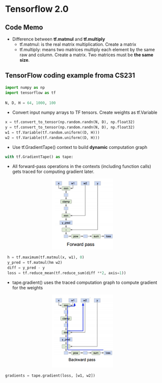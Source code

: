 # Tensorflow 2.0
## Code Memo

- Difference between **tf.matmul** and **tf.multiply**
  - tf.matmul: is the real matrix multiplication. Create a matrix
  - tf.multiply: means two matrices multiply each element by the same raw and column. Create a matrix. Two matrices must be **the same size**.
  

## TensorFlow coding example froma CS231

```python
import numpy as np
import tensorflow as tf

N, D, H = 64, 1000, 100
```

- Convert input numpy arrays to TF tensors. Create weights as tf.Variable
```python
x = tf.convert_to_tensor(np.random.randn(N, D), np.float32)
y = tf.convert_to_tensor(np.random.randn(N, D), np.float32)
w1 = tf.Variable(tf.random.uniform((D, H)))
w2 = tf.Variable(tf.random.uniform((D, H)))
```
- Use tf.GradientTape() context to build **dynamic** computation graph
```python
with tf.GradientTape() as tape:
```
- All forward-pass operations in the contexts (including function calls) gets traced for computing gradient later.
<p align="center">
<img src="https://github.com/kkoo1122/Learning-From-cs231/blob/master/image/TF_NN_EX1.png" alt="drawing" width="200"/>
</p>

```python
 h = tf.maximum(tf.matmul(x, w1), 0)
 y_pred = tf.matmul(hm w2)
 diff = y_pred - y
 loss = tf.reduce_mean(tf.reduce_sum(diff **2, axis=1))
 ```
 - tape.gradient() uses the traced computation graph to compute gradient for the weights
 <p align="center">
<img src="https://github.com/kkoo1122/Learning-From-cs231/blob/master/image/TF_NN_back.png" alt="drawing" width="200"/>
</p>

 ```python
 gradients = tape.gradient(loss, [w1, w2])
 ```

